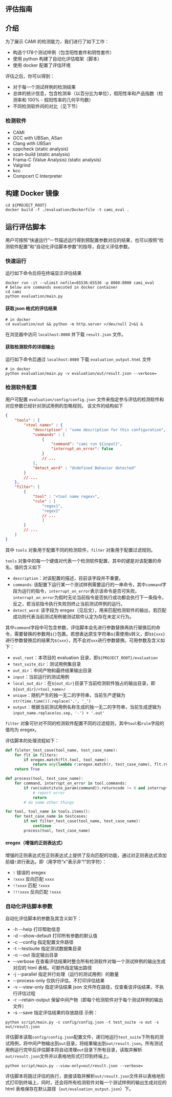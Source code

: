 评估指南
-------------

## 介绍
为了展示 CAMI 的检测能力，我们进行了如下工作：
+ 构造个178个测试样例（包含阳性套件和阴性套件）
+ 使用 python 构建了自动化评估框架（脚本）
+ 使用 docker 配置了评估环境

评估之后，你可以得到：
+ 对于每一个测试样例的检测结果
+ 总体的统计信息，包含检测率（以百分比为单位），假阳性率和产品指数（检测率和 100% - 假阳性率的几何平均数）
+ 不同检测软件间的对比（见下节）

### 检测软件
+ CAMI
+ GCC with UBSan, ASan
+ Clang with UBSan
+ cppcheck (static analysis)
+ scan-build (static analysis)
+ Frama-C (Value Analysis) (static analysis)
+ Valgrind
+ kcc
+ Compcert C Interpreter

## 构建 Docker 镜像
```shell
cd ${PROJECT_ROOT}
docker build -f ./evaluation/Dockerfile -t cami_eval .
```

## 运行评估脚本
用户可按照“快速运行”一节描述运行得到预配置参数对应的结果，也可以按照“检测软件配置”和“自动化评估脚本参数”的指导，自定义评估参数。
### 快速运行
运行如下命令后将在终端显示评估结果
```shell
docker run -it --ulimit nofile=65536:65536 -p 8080:8000 cami_eval
# below are commands executed in docker container
cd cami
python evaluation/main.py
```
#### 获取 json 格式的评估结果
```shell
# in docker
cd evaluation/out && python -m http.server >/dev/null 2>&1 &
```
在浏览器中访问 `localhost:8080` 并下载 `result.json` 文件。
#### 获取检测软件的详细输出
运行如下命令后通过 `localhost:8080` 下载 `evaluation_output.html` 文件
```shell
# in docker
python evaluation/main.py -v evaluation/out/result.json --verbose=
```

### 检测软件配置
用户可配置 `evaluation/config/config.json` 文件来指定参与评估的检测软件和对应参数已经针对测试用例的忽略规则。
该文件的结构如下
``` json
{
    "tools" : {
        "<tool name>" : {
            "description" : "some description for this configuration",
            "commands" : [
                {
                    "command": "cami run ${input}",
                    "interrupt_on_error": false
                }
                // ...
            ],
            "detect_word" : "Undefined Behavior detected"
        }
        // ...
    },
    "filter": [
        {
            "tool" : "<tool name regex>",
            "rule" : [
                "regex1",
                "regex2"
                // ...
                ]
        }
        // ...
    ]
}
```
其中 `tools` 对象用于配置不同的检测软件，`filter` 对象用于配置过滤规则。

`tools` 对象中的每一个键值对代表一个检测软件配置，其中的键是对该配置的命名，值的含义如下
+ `description`：对该配置的描述，目前该字段并不重要。
+ `commands`: 该配置下运行某一个测试样例需要运行的一串命令，其中`command`字段为运行的指令，`interrupt_on_error`表示该命令是否可失败。`interrupt_on_error`为假时无论当前指令是否执行成功都会执行下一条指令，反之，若当前指令执行失败则终止当前测试样例的运行。
+ `detect_word`: 该字段为 eregex（见后文），用来匹配检测软件的输出，若匹配成功则代表当前测试用例被测试软件认定为存在未定义行为。

其中`command`字段中可包含参数，评估脚本会先进行参数替换再执行替换后的命令，需要替换的参数用`${}`包裹。若想表达原生字符串`${`需使用`$`转义，即`$${xxx}`进行参数替换后的结果为`${xxx}`，而不会对`xxx`进行参数替换。可用参数及含义如下：
+ `eval_root`：本项目的 evaluation 目录，即`${PROJECT_ROOT}/evaluation`
+ `test_suite_dir`：测试用例集目录
+ `out_dir`：中间产物和最终结果输出目录
+ `input`：当前运行的测试用例
+ `local_out_dir`：在`${out_dir}`目录下当前检测软件独占的输出目录，即`${out_dir}/<tool_name>/`
+ `unique`：随机产生的独一无二的字符串，当前生产逻辑为 `str(time.time()).replace('.', '_')`
+ `output`：根据当前测试用例名称生成的独一无二的字符串，当前生成逻辑为 `input_name.replace(os.sep, '-') + '.out'`

`filter` 对象可针对不同的检测软件配置不同的过滤规则，其中`tool`和`rule`字段的值均为 eregex。

评估脚本的处理流程如下：

``` python
def fileter_test_case(tool_name, test_case_name):
    for flt in filters:
        if eregex.match(flt.tool, tool_name):
            return any(lambda r:eregex.match(r, test_case_name), flt.rule)
    return True

def process(tool, test_case_name):
    for command, interrupt_on_error in tool.commands:
        if run(substitute_param(command)).returncode != 0 and interrupt_on_error:
            # report error
            return
        # do some other things

for tool, tool_name in tools.items():
    for test_case_name in testcases:
        if not filter_test_case(tool_name, test_case_name):
            continue
        process(tool, test_case_name)
```

#### eregex（增强的正则表达式）
增强的正则表达式在正则表达式上提供了反向匹配的功能，通过对正则表达式添加前缀`!`进行表达。即（用字符“x”表示非“!”的字符）：
+ `!` 错误的 eregex
+ `!xxxx` 反向匹配 `xxxx` 
+ `!!xxxx` 匹配 `!xxxx`
+ `!!!xxxx` 反向匹配 `!xxxx`

### 自动化评估脚本参数
自动化评估脚本的参数及其含义如下：
+ -h --help 打印帮助信息
+ -d --show-default 打印所有参数的默认值
+ -c --config 指定配置文件路径
+ -t --testsuite 指定测试数据集目录
+ -o --out 指定输出目录
+ --verbose 在查看评估结果时整合所有检测软件对每一个测试样例的输出生成对应的 html 表格。可额外指定输出路径
+ -j --parallel 指定并行处理（运行的测试用例）的数量
+ --process-only 仅执行评估，不打印评估结果
+ -v --view-only 指定评估结果 json 文件所在路径，仅查看该评估结果，不执行评估过程
+ -r --retain-output 保留中间产物（即每个检测软件对于每个测试样例的输出文件）
+ -s --save 指定评估结果的存放路径
示例：
```shell
python script/main.py -c config/config.json -t test_suite -o out -s out/result.json
```
评估脚本读取`config/config.json`配置文件，递归地运行`test_suite`下所有的测试用例，将中间产物输出到`out`目录，将结果输出到`out/result.json`。所有测试用例运行完毕后评估脚本将自动清理`out`目录下所有目录，读取并解析`out/result.json`文件并以表格地形式打印到终端上。

```shell
python script/main.py --view-only=out/result.json --verbose=
```
评估脚本将跳过评估的执行，直接读取并解析`out/result.json`文件并以表格地形式打印到终端上，同时，还会将所有检测软件对每一个测试样例的输出生成对应的 html 表格保存在默认路径（`out/evaluation_output.json`）下。